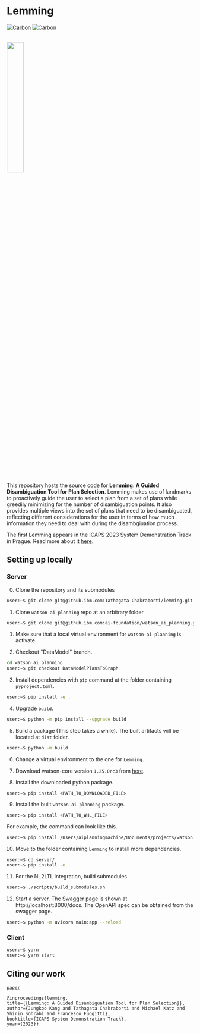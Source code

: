 # Lemming

[![Carbon](https://img.shields.io/badge/carbon-v11-blue)](https://www.carbondesignsystem.com)
[![Carbon](https://img.shields.io/badge/python-3.10-green)](https://www.carbondesignsystem.com)

<br/>
<img src="https://user-images.githubusercontent.com/4764242/250650534-868a817a-38b2-425b-aaa4-b30721ae3698.png" width="30%" height="auto" />

This repository hosts the source code for **Lemming: A Guided Disambiguation Tool for Plan Selection**.
Lemming makes use of landmarks to proactively guide the user to select a plan from a set of plans
while greedily minimizing for the number of disambiguation points. It also provides multiple views into the set of
plans that need to be disambiguated, reflecting different considerations for the user in terms of how much
information they need to deal with during the disambgiuation process.

The first Lemming appears in the ICAPS 2023 System Demonstration Track in Prague.
Read more about it [here]().

## Setting up locally

### Server

0. Clone the repository and its submodules

```bash
user:~$ git clone git@github.ibm.com:Tathagata-Chakraborti/lemming.git --recursive
```

1. Clone `watson-ai-planning` repo at an arbitrary folder

```bash
user:~$ git clone git@github.ibm.com:ai-foundation/watson_ai_planning.git
```

1. Make sure that a local virtual environment for `watson-ai-planning` is activate.

2. Checkout "DataModel" branch.

```bash
cd watson_ai_planning
user:~$ git checkout DataModelPlansToGraph
```

3. Install dependencies with `pip` command at the folder containing `pyproject.toml`.

```bash
user:~$ pip install -e .
```

4. Upgrade `build`.

```bash
user:~$ python -m pip install --upgrade build
```

5. Build a package (This step takes a while). The built artifacts will be located at `dist` folder.

```bash
user:~$ python -m build
```

6. Change a virtual environment to the one for `Lemming`.

7. Download watson-core version `1.25.0rc3` from [here](https://na.artifactory.swg-devops.com/ui/packages/pypi:%2F%2Fwatson-core/1.25.0rc3?name=watson-core&type=packages).

8. Install the downloaded python package.

```
user:~$ pip install <PATH_TO_DOWNLOADED_FILE>
```

9. Install the built `watson-ai-planning` package.

```bash
user:~$ pip install <PATH_TO_WHL_FILE>
```

For example, the command can look like this.

```bash
user:~$ pip install /Users/aiplanningmachine/Documents/projects/watson_ai_planning/dist/watson_ai_planning-0.1.dev210+ge39b9b1.d20230524-py3-none-any.whl
```

10. Move to the folder containing `Lemming` to install more dependencies.

```bash
user:~$ cd server/
user:~$ pip install -e .
```

11. For the NL2LTL integration, build submodules

```bash
user:~$ ./scripts/build_submodules.sh
```

12. Start a server. The Swagger page is shown at http://localhost:8000/docs. The OpenAPI spec can be obtained from the swagger page.

```bash
user:~$ python -m uvicorn main:app --reload
```

### Client

```bash
user:~$ yarn
user:~$ yarn start
```

## Citing our work

[`paper`](https://icaps23.icaps-conference.org/demos/papers/692_paper.pdf)

```
@inproceedings{lemming,
title={{Lemming: A Guided Disambiguation Tool for Plan Selection}},
author={Jungkoo Kang and Tathagata Chakraborti and Michael Katz and Shirin Sohrabi and Francesco Fuggitti},
booktitle={ICAPS System Demonstration Track},
year={2023}}
```
